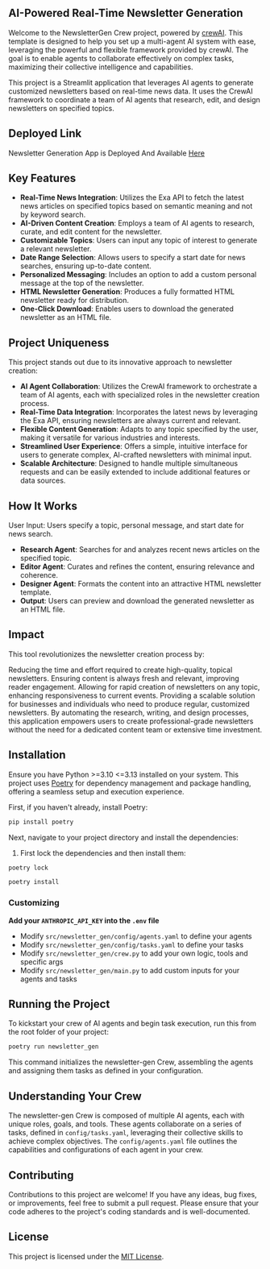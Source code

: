 ## AI-Powered Real-Time Newsletter Generation

Welcome to the NewsletterGen Crew project, powered by [crewAI](https://crewai.com). This template is designed to help you set up a multi-agent AI system with ease, leveraging the powerful and flexible framework provided by crewAI. The goal is to enable agents to collaborate effectively on complex tasks, maximizing their collective intelligence and capabilities.

This project is a Streamlit application that leverages AI agents to generate customized newsletters based on real-time news data. It uses the CrewAI framework to coordinate a team of AI agents that research, edit, and design newsletters on specified topics.

## Deployed Link

Newsletter Generation App is Deployed And Available [Here](https://realtimebasednewslettergeneration.streamlit.app/)




## Key Features
- **Real-Time News Integration**: Utilizes the Exa API to fetch the latest news articles on specified topics based on semantic meaning and not by keyword search.
- **AI-Driven Content Creation**: Employs a team of AI agents to research, curate, and edit content for the newsletter.
- **Customizable Topics**: Users can input any topic of interest to generate a relevant newsletter.
- **Date Range Selection**: Allows users to specify a start date for news searches, ensuring up-to-date content.
- **Personalized Messaging**: Includes an option to add a custom personal message at the top of the newsletter.
- **HTML Newsletter Generation**: Produces a fully formatted HTML newsletter ready for distribution.
- **One-Click Download**: Enables users to download the generated newsletter as an HTML file.


## Project Uniqueness
This project stands out due to its innovative approach to newsletter creation:

- **AI Agent Collaboration**: Utilizes the CrewAI framework to orchestrate a team of AI agents, each with specialized roles in the newsletter creation process.
- **Real-Time Data Integration**: Incorporates the latest news by leveraging the Exa API, ensuring newsletters are always current and relevant.
- **Flexible Content Generation**: Adapts to any topic specified by the user, making it versatile for various industries and interests.
- **Streamlined User Experience**: Offers a simple, intuitive interface for users to generate complex, AI-crafted newsletters with minimal input.
- **Scalable Architecture**: Designed to handle multiple simultaneous requests and can be easily extended to include additional features or data sources.


## How It Works
User Input: Users specify a topic, personal message, and start date for news search.

- **Research Agent**: Searches for and analyzes recent news articles on the specified topic.
- **Editor Agent**: Curates and refines the content, ensuring relevance and coherence.
- **Designer Agent**: Formats the content into an attractive HTML newsletter template.
- **Output**: Users can preview and download the generated newsletter as an HTML file.


## Impact
This tool revolutionizes the newsletter creation process by:

Reducing the time and effort required to create high-quality, topical newsletters.
Ensuring content is always fresh and relevant, improving reader engagement.
Allowing for rapid creation of newsletters on any topic, enhancing responsiveness to current events.
Providing a scalable solution for businesses and individuals who need to produce regular, customized newsletters.
By automating the research, writing, and design processes, this application empowers users to create professional-grade newsletters without the need for a dedicated content team or extensive time investment.




## Installation

Ensure you have Python >=3.10 <=3.13 installed on your system. This project uses [Poetry](https://python-poetry.org/) for dependency management and package handling, offering a seamless setup and execution experience.

First, if you haven't already, install Poetry:

```bash
pip install poetry
```

Next, navigate to your project directory and install the dependencies:

1. First lock the dependencies and then install them:
```bash
poetry lock
```
```bash
poetry install
```
### Customizing

**Add your  `ANTHROPIC_API_KEY` into the `.env` file**

- Modify `src/newsletter_gen/config/agents.yaml` to define your agents
- Modify `src/newsletter_gen/config/tasks.yaml` to define your tasks
- Modify `src/newsletter_gen/crew.py` to add your own logic, tools and specific args
- Modify `src/newsletter_gen/main.py` to add custom inputs for your agents and tasks

## Running the Project

To kickstart your crew of AI agents and begin task execution, run this from the root folder of your project:

```bash
poetry run newsletter_gen
```

This command initializes the newsletter-gen Crew, assembling the agents and assigning them tasks as defined in your configuration.


## Understanding Your Crew

The newsletter-gen Crew is composed of multiple AI agents, each with unique roles, goals, and tools. These agents collaborate on a series of tasks, defined in `config/tasks.yaml`, leveraging their collective skills to achieve complex objectives. The `config/agents.yaml` file outlines the capabilities and configurations of each agent in your crew.


## Contributing

Contributions to this project are welcome! If you have any ideas, bug fixes, or improvements, feel free to submit a pull request. Please ensure that your code adheres to the project's coding standards and is well-documented.

## License

This project is licensed under the [MIT License](LICENSE).
